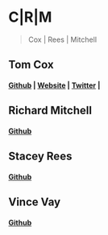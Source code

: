 # C|R|M

>Cox | Rees | Mitchell

## Tom Cox
#### [Github](https://github.com/Koxzi95) | [Website](http://koxzi.me) | [Twitter](https://twitter.com/Koxzi95) |  

## Richard Mitchell
#### [Github](https://github.com/mr-mitch)

## Stacey Rees
#### [Github](https://github.com/staceysmells)

## Vince Vay
#### [Github](https://github.com/VincentVay)
